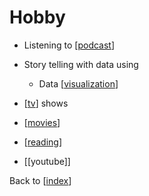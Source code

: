 # Hobby

- Listening to [[podcast]]
- Story telling with data using

  - Data [[visualization]]

- [[tv]] shows
- [[movies]]
- [[reading]]
- [[youtube]]

Back to [[index]]

[//begin]: # "Autogenerated link references for markdown compatibility"
[podcast]: podcast.md "Podcast"
[visualization]: visualization.md "Data Visualization"
[tv]: tv.md "TV Shows"
[movies]: movies.md "Movies"
[reading]: reading.md "Reading"
[index]: index.md "index"
[//end]: # "Autogenerated link references"

